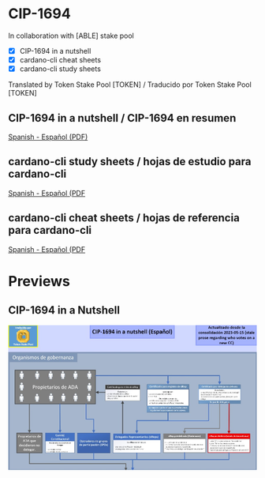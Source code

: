 # CIP-1694

In collaboration with [ABLE] stake pool

- [x] CIP-1694 in a nutshell
- [x] cardano-cli cheat sheets
- [x] cardano-cli study sheets

Translated by Token Stake Pool [TOKEN] / Traducido por Token Stake Pool [TOKEN]

## CIP-1694 in a nutshell / CIP-1694 en resumen
[Spanish - Español (PDF)](https://github.com/tokenstakepool/CIP-1694/blob/main/CIP-1694%20in%20a%20Nutshell%20(2023-05-15%20Español).pdf)

## cardano-cli study sheets / hojas de estudio para cardano-cli
[Spanish - Español (PDF](https://github.com/tokenstakepool/CIP-1694/blob/main/Cardano-cli%20Study%20sheet%20(Español).pdf)

## cardano-cli cheat sheets / hojas de referencia para cardano-cli
[Spanish - Español (PDF](https://github.com/tokenstakepool/CIP-1694/blob/main/Cardano-cli%20cheat%20sheet%20Español.pdf)


# Previews
## CIP-1694 in a Nutshell
![CIP1694-in-a-nutshell](cip1694-nutshell.jpg)


